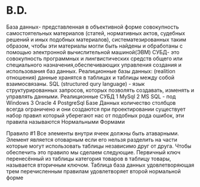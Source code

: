 # B.D.
База данных- представленная в объективной форме совокупность самостоятельных материалов (статей, нормативных актов, судебных решений и иных подобных материалов), систематезированных таким образом, чтобы эти материалы могли быть найдены и обработаны с помощью электронной вычислительной машиной(ЭВМ) 
СУБД- это совокупность программных и лингвистических средств общего или специального назначения,обеспечивающих управления создания и использования баз данных. 
Реалиционные базы данных: (realition отношения) данные хранятся в таблицах и таблицы между собой взаимосвязаны. 
SQL (structured qury language) - язык структурированных запросов, которых позволять создавать, изменять и управлять данными. 
Реалиционные СУБД
1 MySql
2 MS SQL - под Windows
3 Oracle
4 PostgreSql
Базе Данных количество столбцов всегда ограничено и они создаются при проектировании
существует набор правил который уберегают нас от подобных рода ошибок, эти правила называются Нормальными Формами

Правило #1
Все элементы внутри ячеек должны быть атаварными. Элемент является отоварным если его нельзя разделить на части которые могут использовать таблицы независимо друг от друга. 
Чтобы обеспечить это правило мы сделаем следующие. 
Первичный ключ перенесëнный из таблицы категория товаров в таблицу товары, называется вторичным ключом. 
Таблица база данных удовлетворяющая трем перечисленным правилам удовлетворяет второй нормальной форме

